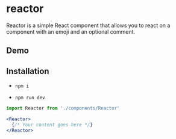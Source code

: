 # reactor

Reactor is a simple React component that allows you to react on a component with an emoji and an optional comment.

## Demo



## Installation

- `npm i`

- `npm run dev`

```jsx
import Reactor from './components/Reactor'

<Reactor>
  {/* Your content goes here */}
</Reactor>
```

